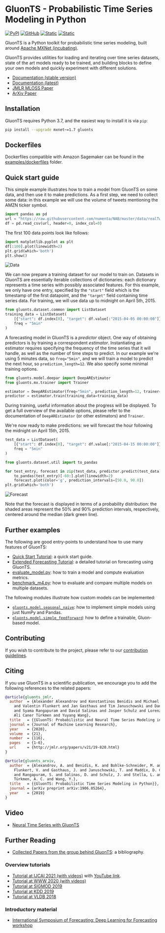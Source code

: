 # GluonTS - Probabilistic Time Series Modeling in Python

[![PyPI](https://img.shields.io/pypi/v/gluonts.svg?style=flat-square)](https://pypi.org/project/gluonts/)
[![GitHub](https://img.shields.io/github/license/awslabs/gluon-ts.svg?style=flat-square)](./LICENSE)
[![Static](https://img.shields.io/static/v1?label=docs&message=stable&color=blue&style=flat-square)][stable docs url]
[![Static](https://img.shields.io/static/v1?label=docs&message=latest&color=blue&style=flat-square)][latest docs url]

GluonTS is a Python toolkit for probabilistic time series modeling,
built around [Apache MXNet (incubating)](https://mxnet.incubator.apache.org/).

GluonTS provides utilities for loading and iterating over time series datasets,
state of the art models ready to be trained, and building blocks to define
your own models and quickly experiment with different solutions.

* [Documentation (stable version)][stable docs url]
* [Documentation (latest)][latest docs url]
* [JMLR MLOSS Paper](http://www.jmlr.org/papers/v21/19-820.html)
* [ArXiv Paper](https://arxiv.org/abs/1906.05264)

[stable docs url]: https://gluon-ts.mxnet.io/
[latest docs url]: https://gluon-ts.s3-accelerate.dualstack.amazonaws.com/master/index.html

## Installation

GluonTS requires Python 3.7, and the easiest way to install it is via `pip`:

```bash
pip install --upgrade mxnet~=1.7 gluonts
```

## Dockerfiles

Dockerfiles compatible with Amazon Sagemaker can be found in the [examples/dockerfiles](https://github.com/awslabs/gluon-ts/tree/master/examples/dockerfiles) folder.

## Quick start guide

This simple example illustrates how to train a model from GluonTS on some data,
and then use it to make predictions. As a first step, we need to collect
some data: in this example we will use the volume of tweets mentioning the
AMZN ticker symbol.

```python
import pandas as pd
url = "https://raw.githubusercontent.com/numenta/NAB/master/data/realTweets/Twitter_volume_AMZN.csv"
df = pd.read_csv(url, header=0, index_col=0)
```

The first 100 data points look like follows:

```python
import matplotlib.pyplot as plt
df[:100].plot(linewidth=2)
plt.grid(which='both')
plt.show()
```

![Data](https://github.com/awslabs/gluon-ts/raw/master/docs/figures/Tweets_AMZN_data.png)

We can now prepare a training dataset for our model to train on.
Datasets in GluonTS are essentially iterable collections of
dictionaries: each dictionary represents a time series
with possibly associated features. For this example, we only have one
entry, specified by the `"start"` field which is the timestamp of the
first datapoint, and the `"target"` field containing time series data.
For training, we will use data up to midnight on April 5th, 2015.

```python
from gluonts.dataset.common import ListDataset
training_data = ListDataset(
    [{"start": df.index[0], "target": df.value[:"2015-04-05 00:00:00"]}],
    freq = "5min"
)
```

A forecasting model in GluonTS is a *predictor* object. One way of obtaining
predictors is by training a correspondent *estimator*. Instantiating an
estimator requires specifying the frequency of the time series that it will
handle, as well as the number of time steps to predict. In our example
we're using 5 minutes data, so `freq="5min"`,
and we will train a model to predict the next hour, so `prediction_length=12`.
We also specify some minimal training options.

```python
from gluonts.model.deepar import DeepAREstimator
from gluonts.mx.trainer import Trainer

estimator = DeepAREstimator(freq="5min", prediction_length=12, trainer=Trainer(epochs=10))
predictor = estimator.train(training_data=training_data)
```

During training, useful information about the progress will be displayed.
To get a full overview of the available options, please refer to the
documentation of `DeepAREstimator` (or other estimators) and `Trainer`.

We're now ready to make predictions: we will forecast the hour following
the midnight on April 15th, 2015.

```python
test_data = ListDataset(
    [{"start": df.index[0], "target": df.value[:"2015-04-15 00:00:00"]}],
    freq = "5min"
)

from gluonts.dataset.util import to_pandas

for test_entry, forecast in zip(test_data, predictor.predict(test_data)):
    to_pandas(test_entry)[-60:].plot(linewidth=2)
    forecast.plot(color='g', prediction_intervals=[50.0, 90.0])
plt.grid(which='both')
```

![Forecast](https://github.com/awslabs/gluon-ts/raw/master/docs/figures/Tweets_AMZN_forecast.png)

Note that the forecast is displayed in terms of a probability distribution:
the shaded areas represent the 50% and 90% prediction intervals, respectively,
centered around the median (dark green line).

## Further examples

The following are good entry-points to understand how to use
many features of GluonTS:

* [Quick Start Tutorial](https://gluon-ts.mxnet.io/examples/basic_forecasting_tutorial/tutorial.html#Quick-Start-Tutorial): a quick start guide.
* [Extended Forecasting Tutorial](https://gluon-ts.mxnet.io/examples/extended_forecasting_tutorial/extended_tutorial.html): a detailed tutorial on forecasting using GluonTS.
* [evaluate_model.py](https://github.com/awslabs/gluon-ts/tree/master/examples/evaluate_model.py): how to train a model and compute evaluation metrics.
* [benchmark_m4.py](https://github.com/awslabs/gluon-ts/tree/master/examples/benchmark_m4.py): how to evaluate and compare multiple models on multiple datasets.

The following modules illustrate how custom models can be implemented:

* [`gluonts.model.seasonal_naive`](https://github.com/awslabs/gluon-ts/tree/master/src/gluonts/model/seasonal_naive): how to implement simple models using just NumPy and Pandas.
* [`gluonts.model.simple_feedforward`](https://github.com/awslabs/gluon-ts/tree/master/src/gluonts/model/simple_feedforward): how to define a trainable, Gluon-based model.

## Contributing

If you wish to contribute to the project, please refer to our
[contribution guidelines](https://github.com/awslabs/gluon-ts/tree/master/CONTRIBUTING.md).

## Citing

If you use GluonTS in a scientific publication, we encourage you to add
the following references to the related papers:

```bibtex
@article{gluonts_jmlr,
  author  = {Alexander Alexandrov and Konstantinos Benidis and Michael Bohlke-Schneider
    and Valentin Flunkert and Jan Gasthaus and Tim Januschowski and Danielle C. Maddix
    and Syama Rangapuram and David Salinas and Jasper Schulz and Lorenzo Stella and
    Ali Caner Türkmen and Yuyang Wang},
  title   = {{GluonTS: Probabilistic and Neural Time Series Modeling in Python}},
  journal = {Journal of Machine Learning Research},
  year    = {2020},
  volume  = {21},
  number  = {116},
  pages   = {1-6},
  url     = {http://jmlr.org/papers/v21/19-820.html}
}
```

```bibtex
@article{gluonts_arxiv,
  author  = {Alexandrov, A. and Benidis, K. and Bohlke-Schneider, M. and
    Flunkert, V. and Gasthaus, J. and Januschowski, T. and Maddix, D. C.
    and Rangapuram, S. and Salinas, D. and Schulz, J. and Stella, L. and
    Türkmen, A. C. and Wang, Y.},
  title   = {{GluonTS: Probabilistic Time Series Modeling in Python}},
  journal = {arXiv preprint arXiv:1906.05264},
  year    = {2019}
}
```

## Video
* [Neural Time Series with GluonTS](https://youtu.be/beEJMIt9xJ8)

## Further Reading 

* [Collected Papers from the group behind GluonTS](https://github.com/awslabs/gluon-ts/tree/master/REFERENCES.md): a bibliography.

### Overview tutorials
* [Tutorial at IJCAI 2021 (with videos)](https://lovvge.github.io/Forecasting-Tutorial-IJCAI-2021/) with [YouTube link](https://youtu.be/AB3I9pdT46c). 
* [Tutorial at WWW 2020 (with videos)](https://lovvge.github.io/Forecasting-Tutorial-WWW-2020/)
* [Tutorial at SIGMOD 2019](https://lovvge.github.io/Forecasting-Tutorials/SIGMOD-2019/)
* [Tutorial at KDD 2019](https://lovvge.github.io/Forecasting-Tutorial-KDD-2019/)
* [Tutorial at VLDB 2018](https://lovvge.github.io/Forecasting-Tutorial-VLDB-2018/)

### Introductory material
* [International Symposium of Forecasting: Deep Learning for Forecasting workshop](https://lostella.github.io/ISF-2020-Deep-Learning-Workshop/)
